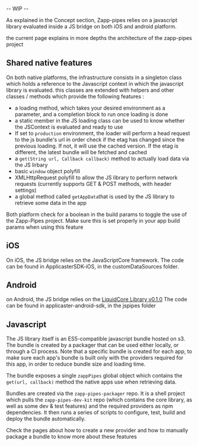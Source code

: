 -- WIP --

As explained in the Concept section, Zapp-pipes relies on a javascript library evaluated inside a JS bridge on both iOS and android platform. 

the current page explains in more depths the architecture of the zapp-pipes project

## Shared native features

On both native platforms, the infrastructure consists in a singleton class which holds a reference to the Javascript context in which the javascript library is evaluated. this classes are extended with helpers and other classes / methods which provide the following features : 
* a loading method, which takes your desired environment as a parameter, and a completion block to run once loading is done
* a static member in the JS loading class can be used to know whether the JSContext is evaluated and ready to use
* If set to `production` environment, the loader will perform a head request to the js bundle's url in order check if the etag has changed since the previous loading. If not, it will use the cached version. If the etag is different, the latest bundle will be fetched and cached
* a `get(String url, Callback callback)` method to actually load data via the JS lirbary
* basic `window` object polyfill
* XMLHttpRequest polyfill to allow the JS library to perform network requests (currently supports GET & POST methods, with header settings)
* a global method called `getAppData`that is used by the JS library to retrieve some data in the app

Both platform check for a boolean in the build params to toggle the use of the Zapp-Pipes project. Make sure this is set properly in your app build params when using this feature

## iOS

On iOS, the JS bridge relies on the JavaScriptCore framework.
The code can be found in ApplicasterSDK-iOS, in the customDataSources folder.

## Android

on Android, the JS bridge relies on the [LiquidCore Library v0.1.0](https://github.com/LiquidPlayer/LiquidCore/wiki/README-(v0.1.0))
The code can be found in applicaster-android-sdk, in the jspipes folder

## Javascript

The JS library itself is an ES5-compatible javascript bundle hosted on s3. The bundle is created by a packager that can be used either locally, or through a CI process. Note that a specific bundle is created for each app, to make sure each app's bundle is built only with the providers required for this app, in order to reduce bundle size and loading time.

The bundle exposes a single `zappPipes` global object which contains the `get(url, callback)` method the native apps use when retrieving data.

Bundles are created via the `zapp-pipes-packager` repo. It is a shell project which pulls the `zapp-pipes-dev-kit` repo (which contains the core library, as well as some dev & test features) and the required providers as npm dependencies. It then runs a series of scripts to configure, test, build and deploy the bundle automatically.

Check the pages about how to create a new provider and how to manually package a bundle to know more about these features